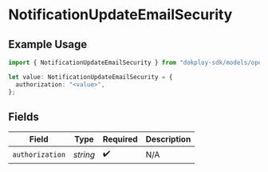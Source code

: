 # NotificationUpdateEmailSecurity

## Example Usage

```typescript
import { NotificationUpdateEmailSecurity } from "dokploy-sdk/models/operations";

let value: NotificationUpdateEmailSecurity = {
  authorization: "<value>",
};
```

## Fields

| Field              | Type               | Required           | Description        |
| ------------------ | ------------------ | ------------------ | ------------------ |
| `authorization`    | *string*           | :heavy_check_mark: | N/A                |